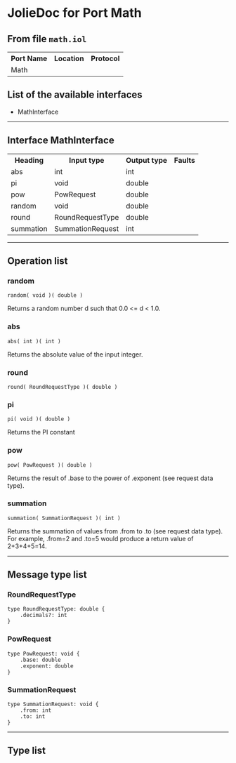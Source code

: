 # JolieDoc for Port Math #

## From file `math.iol` ##

<table>
 <tbody>
  <tr>
   <th>Port Name</th>
   <th>Location</th>
   <th>Protocol</th>
  </tr>
  <tr>
   <td>Math</td>
   <td></td>
   <td></td>
  </tr>
 </tbody>
</table>

## List of the available interfaces ##

 *  MathInterface 

--------------------

## Interface MathInterface ##

<table>
 <tbody>
  <tr>
   <th>Heading</th>
   <th>Input type</th>
   <th>Output type</th>
   <th>Faults</th>
  </tr>
  <tr>
   <td><a rel="nofollow">abs</a></td>
   <td>int<br></td>
   <td>int<br></td>
   <td></td>
  </tr>
  <tr>
   <td><a rel="nofollow">pi</a></td>
   <td>void<br></td>
   <td>double<br></td>
   <td></td>
  </tr>
  <tr>
   <td><a rel="nofollow">pow</a></td>
   <td><a rel="nofollow">PowRequest</a><br></td>
   <td>double<br></td>
   <td></td>
  </tr>
  <tr>
   <td><a rel="nofollow">random</a></td>
   <td>void<br></td>
   <td>double<br></td>
   <td></td>
  </tr>
  <tr>
   <td><a rel="nofollow">round</a></td>
   <td><a rel="nofollow">RoundRequestType</a><br></td>
   <td>double<br></td>
   <td></td>
  </tr>
  <tr>
   <td><a rel="nofollow">summation</a></td>
   <td><a rel="nofollow">SummationRequest</a><br></td>
   <td>int<br></td>
   <td></td>
  </tr>
 </tbody>
</table>

--------------------

## Operation list ##

### random ###

    random( void )( double )

Returns a random number d such that 0.0 <= d < 1.0.

### abs ###

    abs( int )( int )

Returns the absolute value of the input integer.

### round ###

    round( RoundRequestType )( double )

### pi ###

    pi( void )( double )

Returns the PI constant

### pow ###

    pow( PowRequest )( double )

Returns the result of .base to the power of .exponent (see request data type).

### summation ###

    summation( SummationRequest )( int )

Returns the summation of values from .from to .to (see request data type). For example, .from=2 and .to=5 would produce a return value of 2+3+4+5=14.

--------------------

## Message type list ##

### RoundRequestType ###

    type RoundRequestType: double { 
        .decimals?: int
    }

### PowRequest ###

    type PowRequest: void { 
        .base: double
        .exponent: double
    }

### SummationRequest ###

    type SummationRequest: void { 
        .from: int
        .to: int
    }

--------------------

## Type list ##